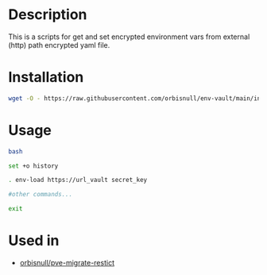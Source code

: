 # Description

This is a scripts for get and set encrypted environment vars from external (http) path encrypted yaml file.

# Installation

```bash
wget -O - https://raw.githubusercontent.com/orbisnull/env-vault/main/install.sh | bash
```

# Usage

``` bash
bash

set +o history

. env-load https://url_vault secret_key

#other commands...

exit

```

# Used in
* [orbisnull/pve-migrate-restict](https://github.com/orbisnull/pve-migrate-restic)
